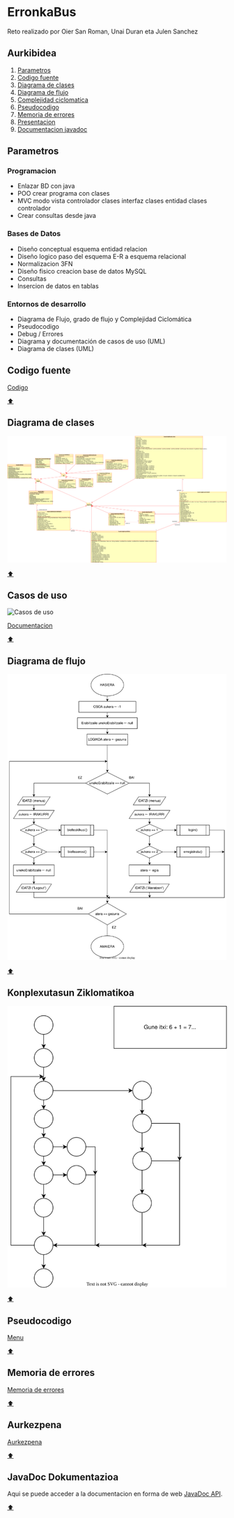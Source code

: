 # ErronkaBus
Reto realizado por Oier San Roman, Unai Duran eta Julen Sanchez

## Aurkibidea

1. [Parametros](#parametros)
2. [Codigo fuente](#codigo-fuente)
3. [Diagrama de clases](#diagrama-de-clases)
4. [Diagrama de flujo](#diagrama-de-flujo)
5. [Complejidad ciclomatica](#complejidad-ciclomatica)
6. [Pseudocodigo](#pseudocodigo)
7. [Memoria de errores](#memoria-de-errores)
8. [Presentacion](#presentacion)
9. [Documentacion javadoc](#documentacion-javadoc)

## Parametros

### Programacion
- Enlazar BD con java
- POO crear programa con clases
- MVC modo vista controlador clases interfaz clases entidad clases controlador
- Crear consultas desde java

### Bases de Datos
- Diseño conceptual esquema entidad relacion
- Diseño logico paso del esquema E-R a esquema relacional
- Normalizacion 3FN
- Diseño fisico creacion base de datos MySQL
- Consultas
- Insercion de datos en tablas

### Entornos de desarrollo
- Diagrama de Flujo, grado de flujo y Complejidad Ciclomática
- Pseudocodigo
- Debug / Errores
- Diagrama y documentación de casos de uso (UML)
- Diagrama de clases (UML)


## Codigo fuente

[Codigo](/busak/)

[:arrow_up:](#erronkabus)

## Diagrama de clases

![Diagrama de clases](/Documentacion/Garapen%20inguruneak/clase%20diagrama.svg)
  
[:arrow_up:](#erronkabus)

## Casos de uso

![Casos de uso](/Documentacion/Garapen%20inguruneak/erabili_kasua.svg)

[Documentacion](/Documentacion/Garapen%20inguruneak/erabileraKasuak/)

[:arrow_up:](#erronkabus)

## Diagrama de flujo

![Diagrama](/Documentacion/Garapen%20inguruneak/fluxu%20diagrama.svg)

[:arrow_up:](#erronkabus)

## Konplexutasun Ziklomatikoa

![Diagrama](/Documentacion/Garapen%20inguruneak/konplexutasun%20ziklomatikoa.svg)

[:arrow_up:](#erronkabus)

## Pseudocodigo

[Menu](/Documentacion/Garapen%20inguruneak/menu_sasi.txt)

[:arrow_up:](#erronkabus)

## Memoria de errores

[Memoria de errores](/Documentacion/Garapen%20inguruneak/Arazketa%20txostena.pdf)

[:arrow_up:](#erronkabus)

## Aurkezpena

[Aurkezpena](/dokumentazioa/Aurkezpena.odp)

[:arrow_up:](#erronkabus)

## JavaDoc Dokumentazioa

Aqui se puede acceder a la documentacion en forma de web [JavaDoc API](https://petaldoiporramador.github.io/ErronkaBus/).

[:arrow_up:](#erronkabus)